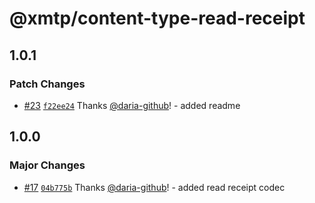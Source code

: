 # @xmtp/content-type-read-receipt

## 1.0.1

### Patch Changes

- [#23](https://github.com/xmtp/xmtp-js-content-types/pull/23) [`f22ee24`](https://github.com/xmtp/xmtp-js-content-types/commit/f22ee24a4249639a0c4ed23daf9beee95236e01a) Thanks [@daria-github](https://github.com/daria-github)! - added readme

## 1.0.0

### Major Changes

- [#17](https://github.com/xmtp/xmtp-js-content-types/pull/17) [`04b775b`](https://github.com/xmtp/xmtp-js-content-types/commit/04b775bc6e330f45b65b418cb191abbc66abf76e) Thanks [@daria-github](https://github.com/daria-github)! - added read receipt codec
